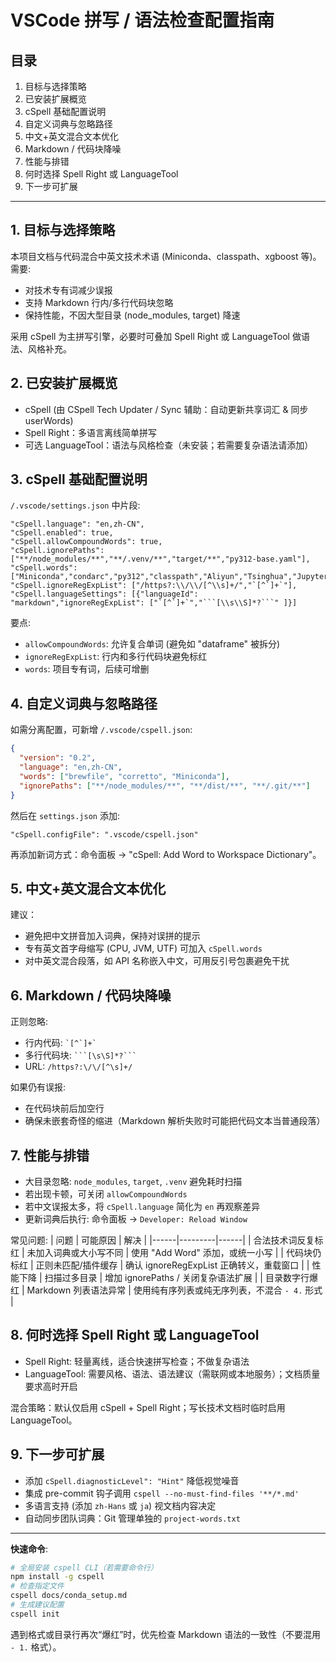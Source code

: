 <!-- cspell:disable -->

# VSCode 拼写 / 语法检查配置指南

## 目录

1. 目标与选择策略
2. 已安装扩展概览
3. cSpell 基础配置说明
4. 自定义词典与忽略路径
5. 中文+英文混合文本优化
6. Markdown / 代码块降噪
7. 性能与排错
8. 何时选择 Spell Right 或 LanguageTool
9. 下一步可扩展

---

## 1. 目标与选择策略

本项目文档与代码混合中英文技术术语 (Miniconda、classpath、xgboost 等)。需要:

- 对技术专有词减少误报
- 支持 Markdown 行内/多行代码块忽略
- 保持性能，不因大型目录 (node_modules, target) 降速

采用 cSpell 为主拼写引擎，必要时可叠加 Spell Right 或 LanguageTool 做语法、风格补充。

## 2. 已安装扩展概览

- cSpell (由 CSpell Tech Updater / Sync 辅助：自动更新共享词汇 & 同步 userWords)
- Spell Right：多语言离线简单拼写
- 可选 LanguageTool：语法与风格检查（未安装；若需要复杂语法请添加）

## 3. cSpell 基础配置说明

`/.vscode/settings.json` 中片段:

````jsonc
"cSpell.language": "en,zh-CN",
"cSpell.enabled": true,
"cSpell.allowCompoundWords": true,
"cSpell.ignorePaths": ["**/node_modules/**","**/.venv/**","target/**","py312-base.yaml"],
"cSpell.words": ["Miniconda","condarc","py312","classpath","Aliyun","Tsinghua","Jupyter","matplotlib","numpy","pandas","xgboost","clangd","corretto"],
"cSpell.ignoreRegExpList": ["/https?:\\/\\/[^\\s]+/","`[^`]+`"],
"cSpell.languageSettings": [{"languageId": "markdown","ignoreRegExpList": ["`[^`]+`","```[\\s\\S]*?```" ]}]
````

要点:

- `allowCompoundWords`: 允许复合单词 (避免如 "dataframe" 被拆分)
- `ignoreRegExpList`: 行内和多行代码块避免标红
- `words`: 项目专有词，后续可增删

## 4. 自定义词典与忽略路径

如需分离配置，可新增 `/.vscode/cspell.json`:

```json
{
  "version": "0.2",
  "language": "en,zh-CN",
  "words": ["brewfile", "corretto", "Miniconda"],
  "ignorePaths": ["**/node_modules/**", "**/dist/**", "**/.git/**"]
}
```

然后在 `settings.json` 添加:

```jsonc
"cSpell.configFile": ".vscode/cspell.json"
```

再添加新词方式：命令面板 -> "cSpell: Add Word to Workspace Dictionary"。

## 5. 中文+英文混合文本优化

建议：

- 避免把中文拼音加入词典，保持对误拼的提示
- 专有英文首字母缩写 (CPU, JVM, UTF) 可加入 `cSpell.words`
- 对中英文混合段落，如 API 名称嵌入中文，可用反引号包裹避免干扰

## 6. Markdown / 代码块降噪

正则忽略:

- 行内代码: `` `[^`]+` ``
- 多行代码块: ` ```[\s\S]*?``` `
- URL: `/https?:\/\/[^\s]+/`

如果仍有误报:

- 在代码块前后加空行
- 确保未嵌套奇怪的缩进（Markdown 解析失败时可能把代码文本当普通段落）

## 7. 性能与排错

- 大目录忽略: `node_modules`, `target`, `.venv` 避免耗时扫描
- 若出现卡顿，可关闭 `allowCompoundWords`
- 若中文误报太多，将 `cSpell.language` 简化为 `en` 再观察差异
- 更新词典后执行: 命令面板 -> `Developer: Reload Window`

常见问题:
| 问题 | 可能原因 | 解决 |
|------|---------|------|
| 合法技术词反复标红 | 未加入词典或大小写不同 | 使用 "Add Word" 添加，或统一小写 |
| 代码块仍标红 | 正则未匹配/插件缓存 | 确认 ignoreRegExpList 正确转义，重载窗口 |
| 性能下降 | 扫描过多目录 | 增加 ignorePaths / 关闭复杂语法扩展 |
| 目录数字行爆红 | Markdown 列表语法异常 | 使用纯有序列表或纯无序列表，不混合 `- 4.` 形式 |

## 8. 何时选择 Spell Right 或 LanguageTool

- Spell Right: 轻量离线，适合快速拼写检查；不做复杂语法
- LanguageTool: 需要风格、语法、语法建议（需联网或本地服务）；文档质量要求高时开启

混合策略：默认仅启用 cSpell + Spell Right；写长技术文档时临时启用 LanguageTool。

## 9. 下一步可扩展

- 添加 `cSpell.diagnosticLevel": "Hint"` 降低视觉噪音
- 集成 pre-commit 钩子调用 `cspell --no-must-find-files '**/*.md'`
- 多语言支持 (添加 `zh-Hans` 或 `ja`) 视文档内容决定
- 自动同步团队词典：Git 管理单独的 `project-words.txt`

---

**快速命令**:

```bash
# 全局安装 cspell CLI（若需要命令行）
npm install -g cspell
# 检查指定文件
cspell docs/conda_setup.md
# 生成建议配置
cspell init
```

遇到格式或目录行再次“爆红”时，优先检查 Markdown 语法的一致性（不要混用 `- 1.` 格式）。

<!-- cspell:enable -->
